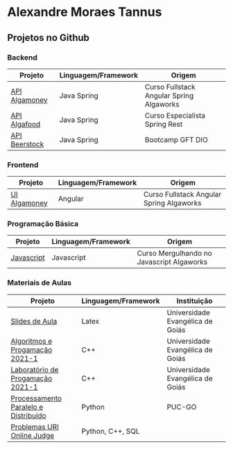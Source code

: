 # Alexandre Moraes Tannus


## Projetos no Github
### Backend
Projeto |  Linguagem/Framework | Origem
------- | -------------------- | ------
[API Algamoney](https://github.com/alexandretannus/curso-fullstack-algaworks/tree/master/algamoney-api)  | Java Spring | Curso Fullstack Angular Spring Algaworks
[API Algafood](https://github.com/alexandretannus/algaworks-esr) | Java Spring | Curso Especialista Spring Rest
[API Beerstock](https://github.com/alexandretannus/gft-dio-beerstock)| Java Spring | Bootcamp GFT DIO

### Frontend
Projeto |  Linguagem/Framework | Origem
------- | -------------------- | ------
[UI Algamoney](https://github.com/alexandretannus/curso-fullstack-algaworks/tree/master/algamoney-ui)  | Angular | Curso Fullstack Angular Spring Algaworks

### Programação Básica
Projeto |  Linguagem/Framework | Origem
------- | -------------------- | ------
[Javascript](https://github.com/alexandretannus/algaworks-mjs) | Javascript | Curso Mergulhando no Javascript Algaworks

### Materiais de Aulas
Projeto |  Linguagem/Framework | Instituição
------- | -------------------- | ------
[Slides de Aula](https://github.com/alexandretannus/slides-aula) | Latex | Universidade Evangélica de Goiás
[Algoritmos e Progamação 2021-1](https://github.com/alexandretannus/aulas-unievangelica-algoritmos-2021.1) | C++ | Universidade Evangélica de Goiás
[Laboratório de Progamação 2021-1](https://github.com/alexandretannus/aulas-lab-prog-2021.1) | C++ | Universidade Evangélica de Goiás
[Processamento Paralelo e Distribuído](https://github.com/alexandretannus/puc-processamento-paralelo-distribuido) | Python | PUC-GO
[Problemas URI Online Judge](https://github.com/alexandretannus/problemas-uri) | Python, C++, SQL |
